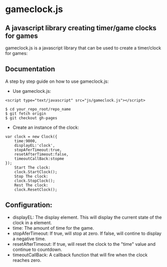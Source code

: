 # gameclock.js 

## A javascript library creating timer/game clocks for games



gameclock.js is a javascript library that can be used to create a timer/clock for games:


## Documentation


A step by step guide on how to use gameclock.js:

* Use gameclock.js:
```
<script type="text/javascript" src="js/gameclock.js"></script>
```

```
$ cd your_repo_root/repo_name
$ git fetch origin
$ git checkout gh-pages
```



* Create an instance of the clock:
```
var clock = new Clock({
	time:9000,
	displayEL:'clock',
	stopAferTimeout:true,
	resetAfterTimeout:false,
	timeoutCallBack:stopme
});
	Start The clock:
	clock.StartClock();
	Stop The clock:
	clock.StopClock();
	Rest The clock:
	clock.ResetClock();
```

## Configuration:
 * displayEL: The display element. This will display the current state of the clock in a element.
 * time: The amount of time for the game.
 * stopAferTimeout: If true, will stop at zero. If false, will contine to display a negative time.
 * resetAfterTimeout: If true, will reset the clock to the "time" value and continue to countdown.
 * timeoutCallBack: A callback function that will fire when the clock reaches zero.
